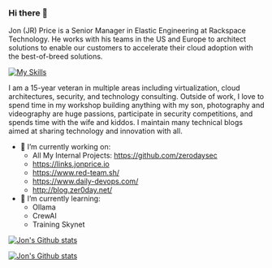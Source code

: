 ### Hi there 👋

Jon (JR) Price is a Senior Manager in Elastic Engineering at Rackspace Technology. He works with his teams in the US and Europe to architect solutions to enable our customers to accelerate their cloud adoption with the best-of-breed solutions.

[![My Skills](https://skillicons.dev/icons?i=aws,py,linux,terraform,ansible,azure,docker,github,kali,kubernetes,windows)](https://jonprice.io)

I am a 15-year veteran in multiple areas including virtualization, cloud architectures, security, and technology consulting. Outside of work, I love to spend time in my workshop building anything with my son, photography and videography are huge passions, participate in security competitions, and spends time with the wife and kiddos. I maintain many technical blogs aimed at sharing technology and innovation with all.

- 🔭 I’m currently working on:
  - All My Internal Projects: https://github.com/zerodaysec
  - https://links.jonprice.io
  - https://www.red-team.sh/
  - https://www.daily-devops.com/
  - http://blog.zer0day.net/
- 🌱 I’m currently learning:
  - Ollama
  - CrewAI
  - Training Skynet
 
<!--
- 👯 I’m looking to collaborate on ...
- 💬 Ask me about
- 📫 How to reach me: ...
- 😄 Pronouns: ...
- ⚡ Fun fact: ...
-->

[![Jon's Github stats](https://github-readme-stats.vercel.app/api/top-langs/?username=mrc0der&layout=compact)](https://github.com/mrc0der)

[![Jon's Github stats](https://github-readme-stats.vercel.app/api?username=mrc0der&count_private=true&show_icons=true&theme=dark#gh-dark-mode-only&show=reviews,discussions_started,discussions_answered,prs_merged,prs_merged_percentage)](https://github.com/mrc0der)
